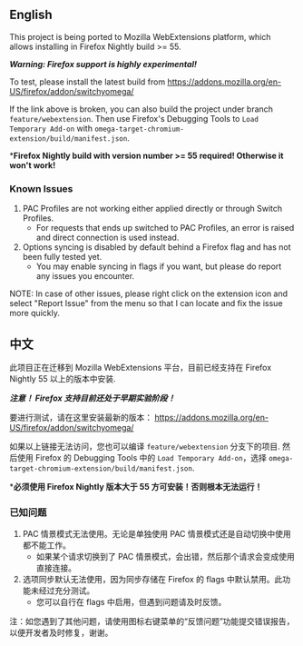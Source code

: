 English
-------

This project is being ported to Mozilla WebExtensions platform, which allows installing in Firefox Nightly build >= 55.

***Warning: Firefox support is highly experimental!***

To test, please install the latest build from https://addons.mozilla.org/en-US/firefox/addon/switchyomega/

If the link above is broken, you can also build the project under branch `feature/webextension`. Then use Firefox's Debugging Tools to `Load Temporary Add-on` with `omega-target-chromium-extension/build/manifest.json`.

***Firefox Nightly build with version number >= 55 required! Otherwise it won't work!**

### Known Issues

1. PAC Profiles are not working either applied directly or through Switch Profiles.
    * For requests that ends up switched to PAC Profiles, an error is raised and direct connection is used instead.
1. Options syncing is disabled by default behind a Firefox flag and has not been fully tested yet.
    * You may enable syncing in flags if you want, but please do report any issues you encounter.

NOTE: In case of other issues, please right click on the extension icon and select "Report Issue" from the menu so that I can locate and fix the issue more quickly.

中文
---

此项目正在迁移到 Mozilla WebExtensions 平台，目前已经支持在 Firefox Nightly 55 以上的版本中安装.

***注意！ Firefox 支持目前还处于早期实验阶段！***

要进行测试，请在这里安装最新的版本： https://addons.mozilla.org/en-US/firefox/addon/switchyomega/

如果以上链接无法访问，您也可以编译 `feature/webextension` 分支下的项目. 然后使用 Firefox 的 Debugging Tools 中的 `Load Temporary Add-on`，选择 `omega-target-chromium-extension/build/manifest.json`.

***必须使用 Firefox Nightly 版本大于 55 方可安装！否则根本无法运行！**

### 已知问题

1. PAC 情景模式无法使用。无论是单独使用 PAC 情景模式还是自动切换中使用都不能工作。
    * 如果某个请求切换到了 PAC 情景模式，会出错，然后那个请求会变成使用直接连接。
1. 选项同步默认无法使用，因为同步存储在 Firefox 的 flags 中默认禁用。此功能未经过充分测试。
    * 您可以自行在 flags 中启用，但遇到问题请及时反馈。

注：如您遇到了其他问题，请使用图标右键菜单的“反馈问题”功能提交错误报告，以便开发者及时修复，谢谢。